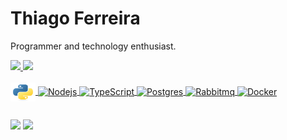 # Thiago Ferreira


Programmer and technology enthusiast.

<div>
  <a href="https://github.com/thiaagodev">
  <img height="180em" src="https://github-readme-stats.vercel.app/api?username=thiaagodev&show_icons=true&theme=tokyonight&include_all_commits=true&count_private=true"/>
  <img height="180em" src="https://github-readme-stats.vercel.app/api/top-langs/?username=thiaagodev&layout=compact&langs_count=7&theme=tokyonight"/>
</div>
   
<div style="display: inline_block"><br>
   <img align="center" alt="Python" height="30" width="40" src="https://raw.githubusercontent.com/devicons/devicon/master/icons/python/python-original.svg">
   <img align="center" alt="Nodejs" src="https://img.shields.io/badge/Node.js-339933?style=for-the-badge&logo=nodedotjs&logoColor=white">
   <img align="center" alt="TypeScript" src="https://img.shields.io/badge/TypeScript-007ACC?style=for-the-badge&logo=typescript&logoColor=white">
   <img align="center" alt="Postgres" src="https://img.shields.io/badge/PostgreSQL-316192?style=for-the-badge&logo=postgresql&logoColor=white">
   <img align="center" alt="Rabbitmq" src="https://img.shields.io/badge/rabbitmq-%23FF6600.svg?&style=for-the-badge&logo=rabbitmq&logoColor=white">
   <img align="center" alt="Docker" src="https://img.shields.io/badge/docker-%230db7ed.svg?style=for-the-badge&logo=docker&logoColor=white">
</div>
   
  ##
 
<div> 
  <a href="https://www.linkedin.com/in/thiaagodev/" target="_blank"><img src="https://img.shields.io/badge/LinkedIn-0077B5?style=for-the-badge&logo=linkedin&logoColor=white"         target="_blank"></a>
  <a href="mailto:thiaago.dev@gmail.com"><img src="https://img.shields.io/badge/Gmail-D14836?style=for-the-badge&logo=gmail&logoColor=white" target="_blank"></a>
</div>
